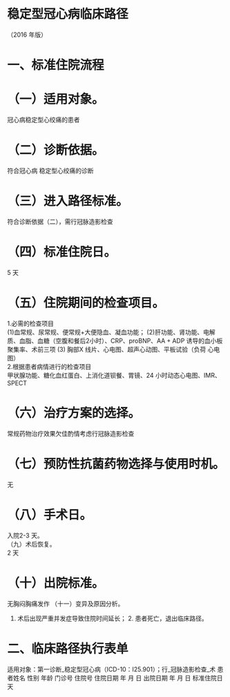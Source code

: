 # 稳定型冠心病临床路径  
（2016 年版）  
# 一、标准住院流程  
# （一）适用对象。  
冠心病稳定型心绞痛的患者  
# （二）诊断依据。  
符合冠心病 稳定型心绞痛的诊断  
# （三）进入路径标准。  
符合诊断依据（二），需行冠脉造影检查  
# （四）标准住院日。  
5 天  
# （五）住院期间的检查项目。  
1.必需的检查项目  
(1)血常规、尿常规、便常规$+$大便隐血、凝血功能； 
(2)肝功能、肾功能、电解质、血脂、血糖（空腹和餐后2小时）、CRP、proBNP、$\mathrm{AA+ADP}$ 诱导的血小板聚集率、术前三项 (3) 胸部X 线片、心电图、超声心动图、平板试验（负荷 心电图）  
2.根据患者病情进行的检查项目  
甲状腺功能、糖化血红蛋白、上消化道钡餐、胃镜、24 小时动态心电图、IMR、SPECT  
# （六）治疗方案的选择。  
常规药物治疗效果欠佳酌情考虑行冠脉造影检查  
# （七）预防性抗菌药物选择与使用时机。  
无  
# （八）手术日。  
入院2-3 天。  
（九）术后恢复。  
2 天  
# （十）出院标准。  
无胸闷胸痛发作 （十一）变异及原因分析。  
1. 术后出现严重并发症导致住院时间延长； 2. 患者死亡，退出临床路径。  
# 二、临床路径执行表单  
适用对象：第一诊断_稳定型冠心病（ICD-10：I25.901）；行_冠脉造影检查_术 患者姓名             性别    年龄        门诊号         住院号           住院日期       年  月  日   出院日期      年  月   日  标准住院日      天  

